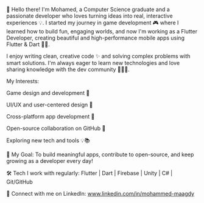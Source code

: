 👋 Hello there!
I'm Mohamed, a Computer Science graduate and a passionate developer who loves turning ideas into real, interactive experiences 💡. I started my journey in game development 🎮 where I learned how to build fun, engaging worlds, and now I'm working as a Flutter Developer, creating beautiful and high-performance mobile apps using Flutter & Dart 📱🚀.

I enjoy writing clean, creative code ✨ and solving complex problems with smart solutions. I'm always eager to learn new technologies and love sharing knowledge with the dev community 👨‍💻🤝.

My Interests:

Game design and development 🎲

UI/UX and user-centered design 🎨

Cross-platform app development 🔁

Open-source collaboration on GitHub 🐙

Exploring new tech and tools 💡📚

🚀 My Goal: To build meaningful apps, contribute to open-source, and keep growing as a developer every day!

🛠️ Tech I work with regularly:
Flutter | Dart | Firebase | Unity | C# | Git/GitHub

📎 Connect with me on LinkedIn:
www.linkedin.com/in/mohammed-maagdy

